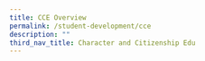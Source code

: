 ```yaml
---
title: CCE Overview
permalink: /student-development/cce
description: ""
third_nav_title: Character and Citizenship Edu
---
```


